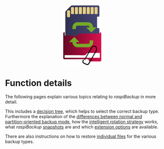 <center>     <!-- The blank line before the image definition is required! -->

![Icon](images/icons/Icon_rot_blau_final_128.png)
</center>


# Function details

The following pages explain various topics relating to *raspiBackup* in more detail.

This includes a [decision tree](backup-types.md), which helps to select the correct backup type. Furthermore
the explanation of the [differences between normal and partition-oriented backup mode](normal-or-partition-backup.md),
how the [intelligent rotation strategy](smart-recycle.md) works, what *raspiBackup* [snapshots](snapshots.md)
are and which [extension options](hooks-for-own-scripts.md) are available.

There are also instructions on how to restore [individual files](how-to-retrieve-single-files-or-directories-from-the-backup.md) for the various backup types.

[.status]: translated
